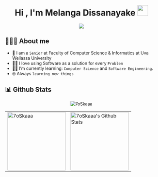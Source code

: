 <h1 align="center">Hi , I'm Melanga Dissanayake <img src="https://media.giphy.com/media/hvRJCLFzcasrR4ia7z/giphy.gif" width="35"></h1>
<p align="center">
  <a href="https://github.com/DenverCoder1/readme-typing-svg"><img src="http://readme-typing-svg.herokuapp.com?duration=2000&center=true&lines=IIT+Undergraduate;ML+%26+AI+enthusiast;Problem+Solver"></a>
</p>

## 💁🏻‍♂️ About me

- :school: I am a `Senior` at Faculty of Computer Science & Informatics at Uva Wellassa University
- :technologist: I love using Software as a solution for every `Problem`
- :student: I’m currently learning: `Computer Science` and `Software Engineering`.
- :nerd_face: Always `learning new things`

## 📊 Github Stats

<p align="center"><img src="http://github-readme-streak-stats.herokuapp.com?user=melanga&theme=onedark_duo&hide_border=true&date_format=j%20M%5B%20Y%5D" alt="7oSkaaa" /></p>
<table border="0" align="center">
 <tr>
    <td><img src="https://github-readme-stats.vercel.app/api/top-langs?username=melanga&langs_count=10&show_icons=true&locale=en&layout=compact&theme=onedark" alt="7oSkaaa" height="192px"/></td>
   <td><a href="https://github.com/anuraghazra/github-readme-stats"><img alt="7oSkaaa's Github Stats" src="https://github-readme-stats.vercel.app/api?username=melanga&show_icons=true&count_private=true&theme=onedark" height="192px"/></a></td>
 </tr>
</table>
